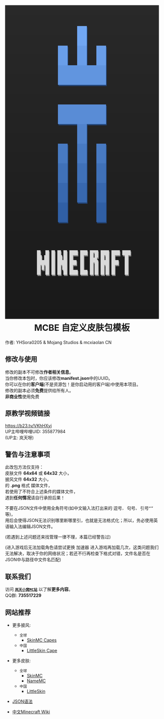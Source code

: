 <h1 align="center">
  <img src="assets/img/icon.png" width="1024" height="1024" />
  MCBE 自定义皮肤包模板
</h1>
作者: YHSora0205 & Mojang Studios & mcxiaolan CN

修改与使用
--

修改的副本不可修改**作者相关信息**。  
当你修改本包时，你应该修改**manifest.json**中的UUID。  
你可以在你的**客户端**(不是资源包！是你启动用的客户端)中使用本项目。  
修改的副本必须**免费**提供给所有人。  
**非商业性**使用免费

原教学视频链接
--

<https://b23.tv/VKhHXyj>  
UP主哔哩哔哩UID: 355877984  
(UP主: 岚天呀)

警告与注意事项
--

此改包方法仅支持：  
皮肤文件 **64x64** 或 **64x32** 大小，  
披风文件 **64x32** 大小，  
的 **.png** 格式 媒体文件，  
若使用了不符合上述条件的媒体文件，  
遇到**任何情况**请自行承担后果！  

不要在JSON文件中使用全角符号(如中文输入法打出来的   逗号`，`   句号`。`   引号`“”`   等)，  
用后会使得JSON无法识别哪里断哪里引，也就是无法格式化；所以，务必使用英语输入法编辑JSON文件。  

(若遇到上述问题还来找管理一律不理，本篇已经警告过)  

(进入游戏后无法加载角色请尝试更换 加速器 进入游戏再加载几次，这类问题我们无法解决，取决于你的网络状况；若还不行再检查下格式对错，文件名是否在JSON中与路径中文件名匹配)

联系我们
--

访问 [**`岚天小窝MC站`**](https://mc.ltya.top/cape-or-json/) 以了解**更多内容**。  
QQ群: **735517229**

网站推荐
--

- 更多披风:
  - `全球`
    - [SkinMC Capes](https://skinmc.net/capes)
  - `中国`
    - [LittleSkin Cape](https://littleskin.cn/skinlib?filter=cape&sort=likes&page=1/)

- 更多皮肤:
  - `全球`
    - [SkinMC](https://skinmc.net)
    - [NameMC](https://namemc.com)
  - `中国`
    - [LittleSkin](https://littleskin.cn/skinlib/)
- [JSON语法](www.json.cn)
- [中文Minecraft Wiki](zh.minecraft.wiki)
